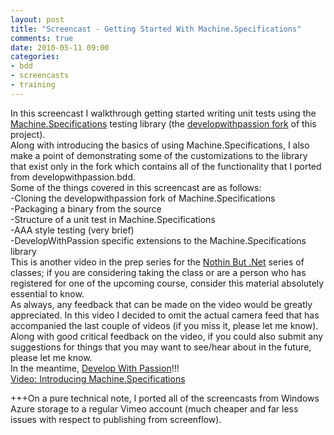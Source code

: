 ```yaml
---
layout: post
title: "Screencast - Getting Started With Machine.Specifications"
comments: true
date: 2010-05-11 09:00
categories:
- bdd
- screencasts
- training
---
```


In this screencast I walkthrough getting started writing unit tests using the [Machine.Specifications](http://github.com/machine/machine.specifications) testing library (the [developwithpassion fork](http://github.com/developwithpassion/machine.specifications) of this project).   
Along with introducing the basics of using Machine.Specifications, I also make a point of demonstrating some of the customizations to the library that exist only in the fork which contains all of the functionality that I ported from developwithpassion.bdd.   
Some of the things covered in this screencast are as follows:   
-Cloning the developwithpassion fork of Machine.Specifications   
-Packaging a binary from the source    
-Structure of a unit test in Machine.Specifications    
-AAA style testing (very brief)    
-DevelopWithPassion specific extensions to the Machine.Specifications library   
This is another video in the prep series for the [Nothin But .Net](http://www.developwithpassion.com/training.oo) series of classes; if you are considering taking the class or are a person who has registered for one of the upcoming course, consider this material absolutely essential to know.   
As always, any feedback that can be made on the video would be greatly appreciated. In this video I decided to omit the actual camera feed that has accompanied the last couple of videos (if you miss it, please let me know).   
Along with good critical feedback on the video, if you could also submit any suggestions for things that you may want to see/hear about in the future, please let me know.   
In the meantime, [Develop With Passion](http://www.developwithpassion.com)!!!  
[Video: Introducing Machine.Specifications](http://vimeo.com/11642767)  
  
+++On a pure technical note, I ported all of the screencasts from Windows Azure storage to a regular Vimeo account (much cheaper and far less issues with respect to publishing from screenflow).




